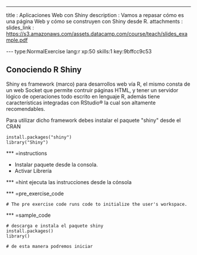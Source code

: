 ---
title       : Aplicaciones Web con Shiny
description : Vamos a repasar cómo es una página Web y cómo se construyen con Shiny desde R.
attachments :
  slides_link : https://s3.amazonaws.com/assets.datacamp.com/course/teach/slides_example.pdf

--- type:NormalExercise lang:r xp:50 skills:1 key:9bffcc9c53
## Conociendo R Shiny

Shiny es framework (marco) para desarrollos web vía R, el mismo consta de un web Socket que permite contruir páginas HTML, y tener un servidor lógico de operaciones todo escrito en lenguaje R, además tiene características integradas con RStudio® la cual son altamente recomendables.

Para utilizar dicho framework debes instalar el paquete "shiny" desde el CRAN

```
install.packages("shiny")
library("Shiny")

```

 
*** =instructions
- Instalar paquete desde la consola.
- Activar Librería

*** =hint
ejecuta las instrucciones desde la cónsola

*** =pre_exercise_code
```{r}
# The pre exercise code runs code to initialize the user's workspace.
```

*** =sample_code  
```{r}
# descarga e instala el paquete shiny 
install.packages()
library()

# de esta manera podremos iniciar
```

  